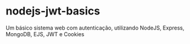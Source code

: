 # nodejs-jwt-basics

Um básico sistema web com autenticação, utilizando NodeJS, Express, MongoDB, EJS, JWT e Cookies
